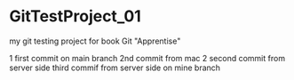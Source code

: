 # GitTestProject_01
my git testing project for book Git "Apprentise"

1 first commit on main branch
2nd commit from mac
2 second commit from server side
 third commif from server side on mine branch
